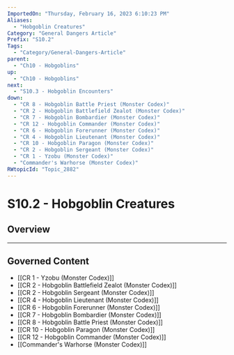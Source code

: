 ```yaml
---
ImportedOn: "Thursday, February 16, 2023 6:10:23 PM"
Aliases:
  - "Hobgoblin Creatures"
Category: "General Dangers Article"
Prefix: "S10.2"
Tags:
  - "Category/General-Dangers-Article"
parent:
  - "Ch10 - Hobgoblins"
up:
  - "Ch10 - Hobgoblins"
next:
  - "S10.3 - Hobgoblin Encounters"
down:
  - "CR 8 - Hobgoblin Battle Priest (Monster Codex)"
  - "CR 2 - Hobgoblin Battlefield Zealot (Monster Codex)"
  - "CR 7 - Hobgoblin Bombardier (Monster Codex)"
  - "CR 12 - Hobgoblin Commander (Monster Codex)"
  - "CR 6 - Hobgoblin Forerunner (Monster Codex)"
  - "CR 4 - Hobgoblin Lieutenant (Monster Codex)"
  - "CR 10 - Hobgoblin Paragon (Monster Codex)"
  - "CR 2 - Hobgoblin Sergeant (Monster Codex)"
  - "CR 1 - Yzobu (Monster Codex)"
  - "Commander's Warhorse (Monster Codex)"
RWtopicId: "Topic_2882"
---
```

# S10.2 - Hobgoblin Creatures
## Overview
---
## Governed Content
- [[CR 1 - Yzobu (Monster Codex)]]
- [[CR 2 - Hobgoblin Battlefield Zealot (Monster Codex)]]
- [[CR 2 - Hobgoblin Sergeant (Monster Codex)]]
- [[CR 4 - Hobgoblin Lieutenant (Monster Codex)]]
- [[CR 6 - Hobgoblin Forerunner (Monster Codex)]]
- [[CR 7 - Hobgoblin Bombardier (Monster Codex)]]
- [[CR 8 - Hobgoblin Battle Priest (Monster Codex)]]
- [[CR 10 - Hobgoblin Paragon (Monster Codex)]]
- [[CR 12 - Hobgoblin Commander (Monster Codex)]]
- [[Commander's Warhorse (Monster Codex)]]

